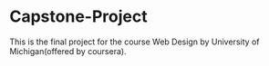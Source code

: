 # Capstone-Project
This is the final project for the course Web Design by University of Michigan(offered by coursera).
